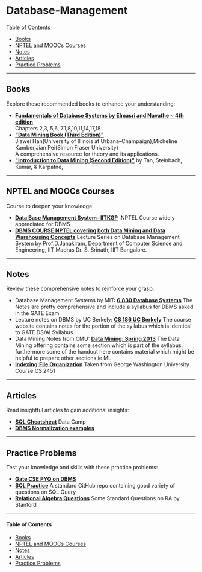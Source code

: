 # Database-Management

[Table of Contents](#table-of-contents)  
* [Books](#books)  
* [NPTEL and MOOCs Courses](#course)  
* [Notes](#notes)  
* [Articles](#articles)  
* [Practice Problems](#practice-problems)


---

## <a name="books"></a>Books

Explore these recommended books to enhance your understanding:

<!--
- [**"All of Statistics: A Concise Course in Statistical Inference"**](https://egrcc.github.io/docs/math/all-of-statistics.pdf) by  Larry Wasserman 
  A comprehensive resource for statistical theory and its applications.
-->

- **[Fundamentals of Database Systems by Elmasri and Navathe ~ 4th edition](http://www.uoitc.edu.iq/images/documents/informatics-institute/Competitive_exam/Database_Systems.pdf)** \
Chapters 2,3, 5,6, 7.1,8,10,11,14,17,18
- [**"Data Mining Book (Third Edition)"**](https://www.sku.ac.ir/Datafiles/BookLibrary/43/Data-Mining-Concepts-and-Techniques-Han.pdf) \
  Jiawei Han(University of Illinois at Urbana–Champaign),Micheline Kamber,Jian Pei(Simon Fraser University)\
  A comprehensive resource for theory and its applications.
- [**"Introduction to Data Mining (Second Edition)"**](https://www-users.cse.umn.edu/~kumar001/dmbook/index.php) by Tan, Steinbach, Kumar, & Karpatne,


---

## <a name="course"></a>NPTEL and MOOCs Courses

Course to deepen your knowledge:

- **[Data Base Management System- IITKGP](https://www.youtube.com/playlist?list=PLIwC9bZ0rmjSkm1VRJROX4vP2YMIf4Ebh)** :NPTEL Course widely appreciated for DBMS
- **[DBMS COURSE NPTEL covering both Data Mining and Data Warehousing Concepts](https://www.youtube.com/playlist?list=PL9426FE14B809CC41)**  Lecture Series on Database Management System by Prof.D.Janakiram, Department of Computer Science and Engineering,  IIT Madras  Dr. S. Srinath, IIIT Bangalore.

---

## <a name="notes"></a>Notes

Review these comprehensive notes to reinforce your grasp:
-  Database Management Systems by MIT: **[6.830 Database Systems](https://ocw.mit.edu/courses/6-830-database-systems-fall-2010/pages/lecture-notes/)** The Notes are pretty comprehensive and include a syllabus for DBMS asked in the GATE Exam
-  Lecture notes on DBMS by UC Berkely: **[CS 186 UC Berkely](https://inst.eecs.berkeley.edu/~cs186/sp08/notes.html)** The course website contains notes for the portion of the syllabus which is identical to GATE DS/AI Syllabus
-  Data Mining Notes from CMU: **[Data Mining: Spring 2013](https://www.stat.cmu.edu/~ryantibs/datamining/)** The Data Mining offering contains some section which is part of the syllabus, furthermore some of the handout here contains material which might be helpful to prepare other sections ie ML
- **[Indexing:File Organization](https://www2.seas.gwu.edu/~bhagiweb/cs2541/lectures/indexing.pdf)** Taken from George Washington University Course CS 2451
---

## <a name="articles"></a>Articles
 
Read insightful articles to gain additional insights:

- **[SQL Cheatsheat](https://www.datacamp.com/cheat-sheet/sql-basics-cheat-sheet)** Data Camp
- **[DBMS Normalization examples](https://www.freecodecamp.org/news/database-normalization-1nf-2nf-3nf-table-examples/)** 

---

## <a name="practice-problems"></a>Practice Problems

Test your knowledge and skills with these practice problems:
- **[Gate CSE PYQ on DBMS](https://practicepaper.in/gate-cse/database-management-system)**
- **[SQL Practice](https://github.com/wangruinju/SQL_Resources/blob/master/Stanford%20SQL%20practice/SQL%20exercise.Rmd)** A standard GitHub repo containing good variety of questions on SQL Query
- **[Relational Algebra Questions](http://openclassroom.stanford.edu/MainFolder/courses/cs145/old-site/docs/backup/ra-exercises.html)** Some Standard Questions on RA by Stanford
  
---

#### <a name="table-of-contents"></a>Table of Contents

* [Books](#books)  
* [NPTEL and MOOCs Courses](#course)  
* [Notes](#notes)  
* [Articles](#articles)  
* [Practice Problems](#practice-problems)


